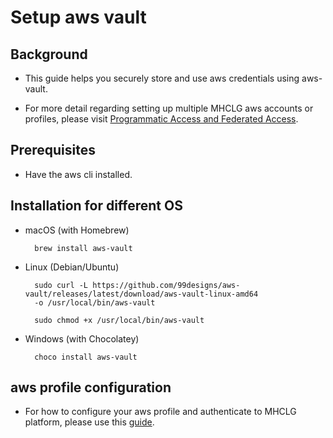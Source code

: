 # Setup aws vault

## Background

 * This guide helps you securely store and use aws credentials using aws-vault.
 
 * For more detail regarding setting up multiple MHCLG aws accounts or profiles, please visit [Programmatic Access and Federated Access](https://mhclg.sharepoint.com.mcas.ms/sites/CloudPlatforms/SitePages/Programmatic-Access-and-Federated-Access.aspx?etag=%22%7b665C2313-CAD5-4088-B149-4D57D774D2F1%7d%2c398%22).
 
 ## Prerequisites
 
 * Have the aws cli installed. 

 ## Installation for different OS

 * macOS (with Homebrew)

    ```
      brew install aws-vault
    ```
 * Linux (Debian/Ubuntu)

    ```
      sudo curl -L https://github.com/99designs/aws-vault/releases/latest/download/aws-vault-linux-amd64 
      -o /usr/local/bin/aws-vault

      sudo chmod +x /usr/local/bin/aws-vault
    ```

 * Windows (with Chocolatey)

    ```
      choco install aws-vault
    ```

## aws profile configuration

 * For how to configure your aws profile and authenticate to MHCLG platform, please use this [guide](https://mhclg.sharepoint.com.mcas.ms/sites/CloudPlatforms/SitePages/Programmatic-Access-and-Federated-Access.aspx?etag=%22%7b665C2313-CAD5-4088-B149-4D57D774D2F1%7d%2c398%22).

